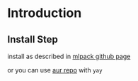 # Introduction 

## Install Step 

install as described in [mlpack github page](https://github.com/mlpack/mlpack?tab=readme-ov-file#6-further-resources)

or you can use [aur repo](https://aur.archlinux.org/packages/mlpack) with `yay` 
